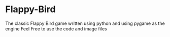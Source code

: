 # Flappy-Bird
The classic Flappy Bird game written using python and using pygame as the engine
Feel Free to use the code and image files

